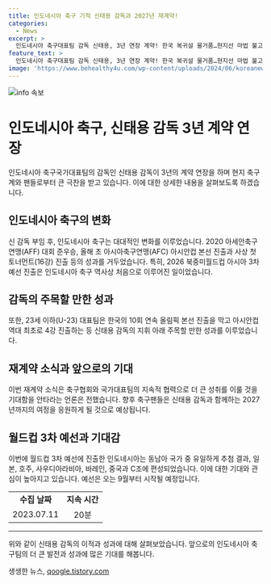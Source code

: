 ```yaml
---
title: 인도네시아 축구 기적 신태용 감독과 2027년 재계약!
categories:
  - News
excerpt: >
  인도네시아 축구대표팀 감독 신태용, 3년 연장 계약! 한국 복귀설 물거품…현지선 마법 불고있다 인도네시아 축구 협회는 신태용 감독과 재계약을 발표했다. 신 감독은 기적적인 성과로 인도네시아 축구계를 끌어올렸고, 대표팀의 성과 향상을 위해 노력할 것을 다짐했다. 3차 예선에 진출한 신태용 감독은 국가 대표팀의 주도적 역할을 이어갈 것으로 예상되고, 이에 현지 관심이 집중되고 있다.
feature_text: >
  인도네시아 축구대표팀 감독 신태용, 3년 연장 계약! 한국 복귀설 물거품…현지선 마법 불고있다 인도네시아 축구 협회는 신태용 감독과 재계약을 발표했다. 신 감독은 기적적인 성과로 인도네시아 축구계를 끌어올렸고, 대표팀의 성과 향상을 위해 노력할 것을 다짐했다. 3차 예선에 진출한 신태용 감독은 국가 대표팀의 주도적 역할을 이어갈 것으로 예상되고, 이에 현지 관심이 집중되고 있다.
image: 'https://www.behealthy4u.com/wp-content/uploads/2024/06/koreanews.jpg'
---
```


<p><img src="https://www.behealthy4u.com/wp-content/uploads/2024/06/koreanews.jpg" alt="info 속보" /></p>

<h1>인도네시아 축구, 신태용 감독 3년 계약 연장</h1>

<p data-ke-size="size16">인도네시아 축구국가대표팀의 감독인 신태용 감독이 3년의 계약 연장을 하며 현지 축구계와 팬들로부터 큰 극찬을 받고 있습니다. 이에 대한 상세한 내용을 살펴보도록 하겠습니다.</p>

<h2>인도네시아 축구의 변화</h2>

<p data-ke-size="size16">신 감독 부임 후, 인도네시아 축구는 대대적인 변화를 이루었습니다. 2020 아세안축구연맹(AFF) 대회 준우승, 올해 초 아시아축구연맹(AFC) 아시안컵 본선 진출과 사상 첫 토너먼트(16강) 진출 등의 성과를 거두었습니다. 특히, 2026 북중미월드컵 아시아 3차 예선 진출은 인도네시아 축구 역사상 처음으로 이루어진 일이었습니다.</p>

<h2>감독의 주목할 만한 성과</h2>

<p data-ke-size="size16">또한, 23세 이하(U-23) 대표팀은 한국의 10회 연속 올림픽 본선 진출을 막고 아시안컵 역대 최초로 4강 진출하는 등 신태용 감독의 지휘 아래 주목할 만한 성과를 이루었습니다.</p>

<h2>재계약 소식과 앞으로의 기대</h2>

<p data-ke-size="size16">이번 재계약 소식은 축구협회와 국가대표팀의 지속적 협력으로 더 큰 성취를 이룰 것을 기대함을 안타라는 언론은 전했습니다. 향후 축구팬들은 신태용 감독과 함께하는 2027년까지의 여정을 응원하게 될 것으로 예상됩니다.</p>

<h2>월드컵 3차 예선과 기대감</h2>

<p data-ke-size="size16">이번에 월드컵 3차 예선에 진출한 인도네시아는 동남아 국가 중 유일하게 추첨 결과, 일본, 호주, 사우디아라비아, 바레인, 중국과 C조에 편성되었습니다. 이에 대한 기대와 관심이 높아지고 있습니다. 예선은 오는 9월부터 시작될 예정입니다.</p>

<table>
    <tr>
        <td style="text-align: center; height: 17px;"><b>수집 날짜</b></td>
        <td style="text-align: center; height: 17px;"><b>지속 시간</b></td>
    </tr>
    <tr>
        <td style="text-align: center; height: 17px;">2023.07.11</td>
        <td style="text-align: center; height: 17px;">20분</td>
    </tr>
</table>

<hr>

<p data-ke-size="size16">위와 같이 신태용 감독의 이적과 성과에 대해 살펴보았습니다. 앞으로의 인도네시아 축구팀의 더 큰 발전과 성과에 많은 기대를 해봅니다.</p>
생생한 뉴스, <a href="https://qoogle.tistory.com" rel="dofollow">qoogle.tistory.com</a>


